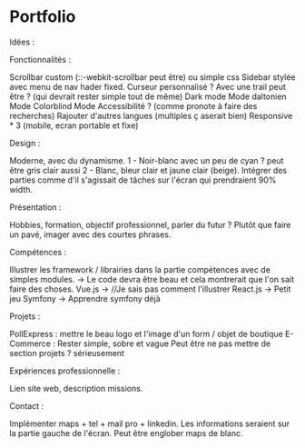 # Portfolio

Idées :

Fonctionnalités :

Scrollbar custom (::-webkit-scrollbar peut être) ou simple css
Sidebar stylée avec menu de nav hader fixed.
Curseur personnalisé ? Avec une trail peut être ? (qui devrait rester simple tout de même)
Dark mode
Mode daltonien
Mode Colorblind 
Mode Accessibilité ? (comme pronote à faire des recherches)
Rajouter d'autres langues (multiples ç aserait bien)
Responsive * 3 (mobile, ecran portable et fixe)

Design :

Moderne, avec du dynamisme.
1 - Noir-blanc avec un peu de cyan ? peut être gris clair aussi
2 - Blanc, bleur clair et jaune clair (beige).
Intégrer des parties comme d'il s'agissait de tâches sur l'écran qui prendraient 90% width.


Présentation :

Hobbies, formation, objectif professionnel, parler du futur ?
Plutôt que faire un pavé, imager avec des courtes phrases.


Compétences :

Illustrer les framework / librairies dans la partie compétences avec de simples modules. -> Le code devra être beau et cela montrerait que l'on sait faire des choses.
Vue.js -> //Je sais pas comment l'illustrer
React.js -> Petit jeu
Symfony -> Apprendre symfony déjà


Projets :

PollExpress : mettre le beau logo et l'image d'un form / objet de boutique
E-Commerce : Rester simple, sobre et vague
Peut être ne pas mettre de section projets ? sérieusement


Expériences professionnelle :

Lien site web, description missions.


Contact : 

Implémenter maps + tel + mail pro + linkedin.
Les informations seraient sur la partie gauche de l'écran.
Peut être englober maps de blanc.
